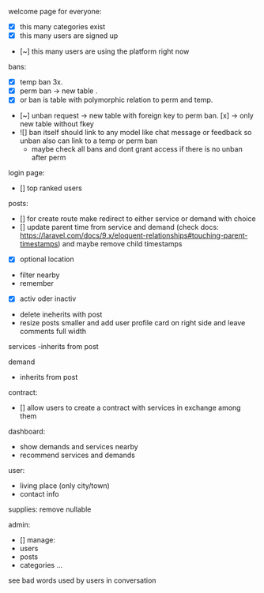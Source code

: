 welcome page for everyone:
- [x] this many categories exist
- [x] this many users are signed up
- [~] this many users are using the platform right now

bans:
- [x] temp ban 3x.
- [x] perm ban -> new table .
- [x] or ban is table with polymorphic relation to perm and temp.
- [~] unban request -> new table with foreign key to perm ban. [x] -> only new table without fkey
- ![] ban itself should link to any model like chat message or feedback so unban also can link to a temp or perm ban
  - maybe check all bans and dont grant access if there is no unban after perm

login page:
- [] top ranked users

posts:
- [] for create route make redirect to either service or demand with choice
- [] update parent time from service and demand (check docs: https://laravel.com/docs/9.x/eloquent-relationships#touching-parent-timestamps) and maybe remove child timestamps
- [x] optional location
- filter nearby
- remember
- [x] activ oder inactiv
- delete ineherits with post
- resize posts smaller and add user profile card on right side and leave comments full width

services
-inherits from post

demand
- inherits from post

contract:
- [] allow users to create a contract with services in exchange among them

dashboard:
- show demands and services nearby
- recommend services and demands

user:
- living place (only city/town)
- contact info

supplies:
remove nullable

admin:
- [] manage:
- users
- posts
- categories
...

see bad words used by users in conversation

